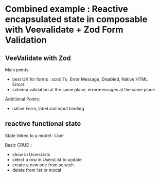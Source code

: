 # Combined example : Reactive encapsulated state in composable with Veevalidate + Zod Form Validation

## VeeValidate with Zod

Main points:

- best UX for forms : scrollTo, Error Message, Disabled, Native HTML Errors
- schema validation at the same place, errormessages at the same place

Additional Points:

- native Form, label and input binding

## reactive functional state

State linked to a model : User

Basic CRUD :

- show in UsersLists
- select a row in UsersList to update
- create a new one from scratch
- delete from list or modal


